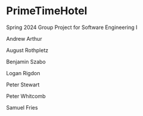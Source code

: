 # PrimeTimeHotel
Spring 2024 Group Project for Software Engineering I

Andrew Arthur

August Rothpletz

Benjamin Szabo

Logan Rigdon

Peter Stewart

Peter Whitcomb

Samuel Fries
